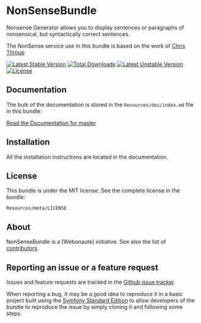 NonSenseBundle
===============================

Nonsense Generator allows you to display sentences or paragraphs of nonsensical, but syntactically correct sentences.

The NonSense service use in this bundle is based on the work of [Chris Throup](http://www.throup.org.uk/random_nonsense.php)

[![Latest Stable Version](https://poser.pugx.org/webonaute/nonsense/v/stable.svg)](https://packagist.org/packages/webonaute/nonsense) [![Total Downloads](https://poser.pugx.org/webonaute/nonsense/downloads.svg)](https://packagist.org/packages/webonaute/nonsense) [![Latest Unstable Version](https://poser.pugx.org/webonaute/nonsense/v/unstable.svg)](https://packagist.org/packages/webonaute/nonsense) [![License](https://poser.pugx.org/webonaute/nonsense/license.svg)](https://packagist.org/packages/webonaute/nonsense)

Documentation
-------------

The bulk of the documentation is stored in the `Resources/doc/index.md`
file in this bundle:

[Read the Documentation for master](https://github.com/Webonaute/NonSenseBundle/blob/master/Resources/doc/index.md)

Installation
------------

All the installation instructions are located in the documentation.

License
-------

This bundle is under the MIT license. See the complete license in the bundle:

    Resources/meta/LICENSE

About
-----

NonSenseBundle is a [Webonaute] initiative.
See also the list of [contributors](https://github.com/Webonaute/NonSenseBundle/contributors).

Reporting an issue or a feature request
---------------------------------------

Issues and feature requests are tracked in the [Github issue tracker](https://github.com/Webonaute/NonSenseBundle/issues).

When reporting a bug, it may be a good idea to reproduce it in a basic project
built using the [Symfony Standard Edition](https://github.com/symfony/symfony-standard)
to allow developers of the bundle to reproduce the issue by simply cloning it
and following some steps.
